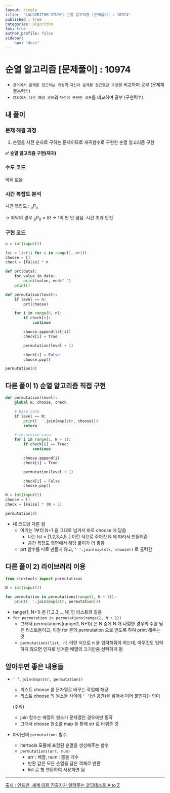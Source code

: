 ```yaml
---
layout: single
title:  "[ALGORITHM STUDY] 순열 알고리즘 [문제풀이] : 10974"
published : true
categories: algorithm
toc: true
author_profile: false
sidebar:
    nav: "docs"
---
```


# 순열 알고리즘 [문제풀이] : 10974

- `강의에서 문제를 접근하는 과정`과 `자신이 문제를 접근했던 과정`을 비교하며 공부 (문제해결능력↑)
- `강의에서 나온 해설 코드`와 `자신이 구현한 코드`를 비교하며 공부 (구현력↑)

## 내 풀이

### 문제 해결 과정

1. 순열을 사전 순으로 구하는 문제이므로 재귀함수로 구현한 순열 알고리즘 구현

**✅ 순열 알고리즘 구현(재귀)**

### 수도 코드

딱히 없음

### 시간 복잡도 분석

시간 복잡도 : $_nP_n$

→ 최악의 경우 $_8P_8 = 8!$ → 1억 번 안 넘음. 시간 초과 안전

### 구현 코드

```python
n = int(input())

lst = list(i for i in range(1, n+1))
choose = []
check = [False] * n

def prt(data):
    for value in data:
        print(value, end=" ")
    print()

def permutation(level):
    if level == n:
        prt(choose)

    for i in range(0, n):
        if check[i]:
            continue

        choose.append(lst[i])
        check[i] = True

        permutation(level + 1)

        check[i] = False
        choose.pop()

permutation(0)
```

## 다른 풀이 1) 순열 알고리즘 직접 구현

```python
def permutation(level):
    global N, choose, check

    # base case
    if level == N:
        print(' '.join(map(str, choose)))
        return

    # recursive case
    for i in range(1, N + 1):
        if check[i] == True:
            continue

        choose.append(i)
        check[i] = True

        permutation(level + 1)

        check[i] = False
        choose.pop()

N = int(input())
choose = []
check = [False] * (N + 1)

permutation(0)
```

- 내 코드랑 다른 점
    - 여기는 1부터 N+1 을 그대로 넘겨서 바로 choose 에 담음
        - 나는 lst = [1,2,3,4,5..] 이런 식으로 주어진 N 에 따라서 만들어줌
        - 공간 복잡도 측면에서 해당 풀이가 더 좋음
    - prt 함수를 따로 만들지 않고, `‘ ‘.join(map(str, choose))` 로 출력함

## 다른 풀이 2) 라이브러리 이용

```python
from itertools import permutations

N = int(input())

for permutation in permutations(range(1, N + 1)):
    print(' '.join(map(str, permutation)))
```

- range(1, N+1) 은 [1,2,3,…,N] 인 리스트와 같음
- `for permutation in permutations(range(1, N + 1))`
    - 그래서 permutations(range(1, N+1)) 은 N 중에 N 개 나열한 경우의 수를 담은 리스트들이고, 이걸 for 문의 permutation 으로 받도록 하여 print 해주는 것
    - `permutations(list, n)` 이런 식으로 n 을 입력해줘야 하는데, 아무것도 입력하지 않으면 인자로 넘겨준 배열의 크기만큼 선택하게 됨

## 알아두면 좋은 내용들

- `‘ ‘.join(map(str, permutation))`
    - 리스트 choose 를 문자열로 바꾸는 작업에 해당
    - 리스트 choose 의 원소들 사이에 `‘ ‘`(빈 공간)을 넣어서 이어 붙인다는 의미
    
    (주의)
    
    - join 함수는 배열의 원소가 문자열인 경우에만 동작
    - 그래서 choose 원소를 map 을 통해 str 로 바꿔준 것
- 파이썬의 `permutations` 함수
    - itertools 모듈에 포함된 순열을 생성해주는 함수
    - `permutations(arr, num)`
        - arr : 배열, num : 뽑을 개수
        - 반환 값은 모든 순열을 담은 객체로 반환
        - list 로 형 변환하여 사용하면 됨

---

[출처 : 인프런, 세계 대회 진출자가 알려주는 코딩테스트 A to Z](https://www.inflearn.com/course/%EC%84%B8%EA%B3%84%EB%8C%80%ED%9A%8C-%EC%BD%94%EB%94%A9%ED%85%8C%EC%8A%A4%ED%8A%B8-%ED%8C%8C%EC%9D%B4%EC%8D%AC)